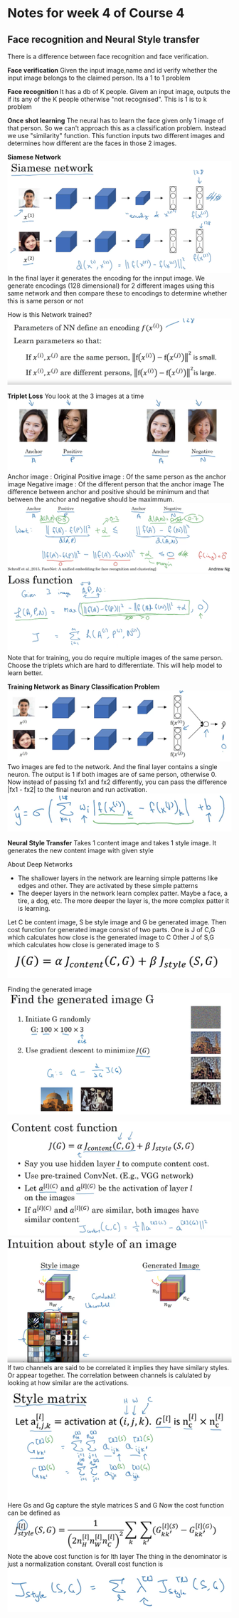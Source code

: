 # Notes for week 4 of Course 4

## Face recognition and Neural Style transfer

There is a difference between face recognition and face verification.

**Face verification**
Given the input image,name and id verify whether the input image belongs to the claimed person. Its a 1 to 1 problem

**Face recognition**
It has a db of K people. Givem an input image, outputs the if its any of the K people otherwise "not recognised". This is 1 is to k problem

**Once shot learning**
The neural has to learn the face given only 1 image of that person.
So we can't approach this as a classification problem.
Instead we use "similarity" function.
This function inputs two different images and determines how different are the faces in those 2 images.

**Siamese Network**
![alt text](imgs/image-60.png)
In the final layer it generates the encoding for the innput image.
We generate encodings (128 dimensional) for 2 different images using this same network and then compare these to encodings to determine whether this is same person or not

How is this Network trained?
![alt text](imgs/image-61.png)

**Triplet Loss**
You look at the 3 images at a time
![alt text](imgs/image-62.png)
Anchor image : Original
Positive image : Of the same person as the anchor image
Negative image : Of the different person that the anchor image
The difference between anchor and positive should be minimum and that between the anchor and negative should be maximmum.
![alt text](imgs/image-63.png)
![alt text](imgs/image-64.png)
Note that for training, you do require multiple images of the same person.
Choose the triplets which are hard to differentiate. This will help model to learn better.

**Training Network as Binary Classification Problem**
![alt text](imgs/image-65.png)
Two images are fed to the network. And the final layer contains a single neuron. The output is 1 if both images are of same person, otherwise 0.
Now instead of passing fx1 and fx2 differently, you can pass the difference |fx1 - fx2| to the final neuron and run activation.
![alt text](imgs/image-66.png)

**Neural Style Transfer**
Takes 1 content image and takes 1 style image. It generates the new content image with given style

About Deep Networks

* The shallower layers in the network are learning simple patterns like edges and other. They are activated by these simple patterns
* The deeper layers in the network learn complex patter. Maybe a face, a tire, a dog, etc.
The more deeper the layer is, the more complex patter it is learning.

Let C be content image, S be style image and G be generated image. Then cost function for generated image consist of two parts.
One is J of C,G which calculates how close is the generated image to C
Other J of S,G which calculates how close is generated image to S
![alt text](imgs/image-68.png)

Finding the generated image
![alt text](imgs/image-67.png)

![alt text](imgs/image-69.png)
![alt text](imgs/image-70.png)
If two channels are said to be correlated it implies they have similary styles. Or appear together. The correlation between channels is calulated by looking at how similar are the activations.
![alt text](imgs/image-71.png)
Here Gs and Gg capture the style matrices S and G
Now the cost function can be defined as
![alt text](imgs/image-72.png)
Note the above cost function is for lth layer
The thing in the denominator is just a normalization constant.
Overall cost function is
![alt text](imgs/image-73.png)
